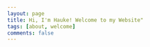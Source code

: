 ```yaml
---
layout: page
title: Hi, I'm Hauke! Welcome to my Website"
tags: [about, welcome]
comments: false
---
```

    

